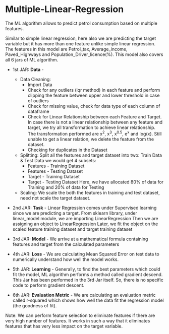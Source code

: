 # Multiple-Linear-Regression
The ML algorithm allows to predict petrol consumption based on multiple features.

Similar to simple linear regression, here also we are predicting the target variable but it has more than one feature unlike simple linear regression. The features in this model are Petrol_tax, Average_income, Paved_Highways and Population_Driver_licence(%). This model also covers all 6 jars of ML algorithm.

- 1st JAR: **Data** - 
  - Data Cleaning:
    - Import Data
    - Check for any outliers (iqr method) in each feature and perform clipping the feature between upper and lower threshold in case of outliers
    - Check for missing value, check for data type of each column of dataframe
    - Check for Linear Relationship between each Feature and Target. In case there is not a linear relationship between any feature and target, we try all transformation to achieve linear relationship. The transformation performed are x<sup>2</sup>, x<sup>3</sup>, x<sup>0.5</sup>, e<sup>x</sup> and log(x). Still unable to get a linear relation, we delete the feature from the dataset.
    - Checking for duplicates in the Dataset
  - Splitting:
    Split all the features and target dataset into two: Train Data & Test Data
    we would get 4 subsets:
      - Features - Training Dataset
      - Features - Testing Dataset
      - Target - Training Dataset 
      - Target - Testing Dataset
    Here, we have allocated 80% of data for Training and 20% of data for Testing
  - Scaling: 
    We scale the both the features in training and test dataset, need not scale the target dataset.
   
- 2nd JAR: **Task** - 
  Linear Regression comes under Supervised learning since we are predicting a target.
  From sklearn library, under linear_model module, we are importing LinearRegression
  Then we are assigning an object to LinearRegression
  Later, we fit the object on the scaled feature training dataset and target training dataset
- 3rd JAR: **Model** -
  We arrive at a mathematical formula containing features and target from the calculated parameters 
- 4th JAR: **Loss** - 
  We are calculating Mean Squared Error on test data to numerically understand how well the model works.
- 5th JAR: **Learning** -
  Generally, to find the best parameters which could fit the model, ML algorithm performs a method called gradient descend.
  This Jar has been performed in the 3rd Jar itself. So, there is no specific code to perform gradient descent.
- 6th JAR: **Evaluation Metric** -
   We are calculating an evaluation metric called r-squared which shows how well the data fit the regression model (the goodness of fit).

Note: We can perform feature selection to eliminate features if there are very high number of features. It works in such a way that it eliminates features that has very less impact on the target variable.

  
